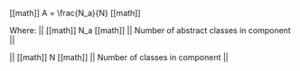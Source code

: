 [[math]]
A = \frac{N_a}{N}
[[math]]

Where:
||
[[math]]
N_a 
[[math]] || Number of abstract classes in component ||

||
[[math]]
N
[[math]] || Number of classes in component ||

